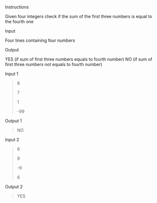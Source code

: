 Instructions

Given four integers check if the sum of the first three numbers is equal to the fourth one

Input

Four lines containing four numbers

Output

YES (if sum of first three numbers equals to fourth number) NO (if sum of first three numbers not equals to fourth number)

Input 1

>8
>
>7
>
>1
>
>-99

Output 1

>NO

Input 2

>6
>
>9
>
>-9
>
>6

Output 2

>YES
